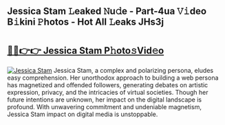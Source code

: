 ## Jessica Stam 𝙻eaked 𝙽u𝚍e - Part-4ua 𝚅𝚒deo B𝚒kini 𝙿hotos - Hot All 𝙻eaks JHs3j

# <h2><a href="http://ld5gj4j.urlbe.top/?page=Jessica+Stam">🔗🔗👉👉 Jessica Stam P𝚑oto𝚜Vid𝚎o</a></h2>

[![Jessica Stam](https://i.imgur.com/eBuTRDB.gif)](http://ld5gj4j.urlbe.top/?page=Jessica+Stam)
Jessica Stam, a complex and polarizing persona, eludes easy comprehension. Her unorthodox approach to building a web persona has magnetized and offended followers, generating debates on artistic expression, privacy, and the intricacies of virtual societies. Though her future intentions are unknown, her impact on the digital landscape is profound. With unwavering commitment and undeniable magnetism, Jessica Stam impact on digital media is unstoppable.
